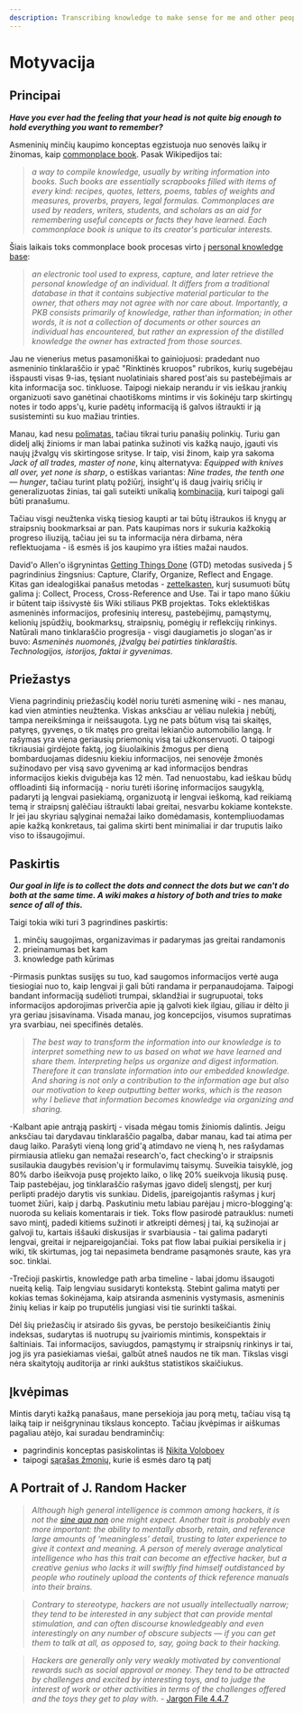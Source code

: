 ```yaml
---
description: Transcribing knowledge to make sense for me and other people
---
```


# Motyvacija

## Principai

_**Have you ever had the feeling that your head is not quite big enough to hold everything you want to remember?**_

Asmeninių minčių kaupimo konceptas egzistuoja nuo senovės laikų ir žinomas, kaip [commonplace book](https://www.wikiwand.com/en/Commonplace_book). Pasak Wikipedijos tai: 

> _a way to compile knowledge, usually by writing information into books. Such books are essentially scrapbooks filled with items of every kind: recipes, quotes, letters, poems, tables of weights and measures, proverbs, prayers, legal formulas. Commonplaces are used by readers, writers, students, and scholars as an aid for remembering useful concepts or facts they have learned. Each commonplace book is unique to its creator's particular interests._

Šiais laikais toks commonplace book procesas virto į [personal knowledge base](https://www.wikiwand.com/en/Personal_knowledge_base):

> _an electronic tool used to express, capture, and later retrieve the personal knowledge of an individual. It differs from a traditional database in that it contains subjective material particular to the owner, that others may not agree with nor care about. Importantly, a PKB consists primarily of knowledge, rather than information; in other words, it is not a collection of documents or other sources an individual has encountered, but rather an expression of the distilled knowledge the owner has extracted from those sources._

Jau ne vienerius metus pasamoniškai to gainiojuosi: pradedant nuo asmeninio tinklaraščio ir ypač "Rinktinės kruopos" rubrikos, kurių sugebėjau išspausti visas 9-ias, tęsiant nuolatiniais shared post'ais su pastebėjimais ar kita informacija soc. tinkluose. Taipogi niekaip nerandu ir vis ieškau įrankių organizuoti savo ganėtinai chaotiškoms mintims ir vis šokinėju tarp skirtingų notes ir todo apps'ų, kurie padėtų informaciją iš galvos ištraukti ir ją susisteminti su kuo mažiau trinties. 

Manau, kad nesu [polimatas](https://www.wikiwand.com/en/Polymath), tačiau tikrai turiu panašių polinkių. Turiu gan didelį alkį žinioms ir man labai patinka sužinoti vis kažką naujo, įgauti vis naujų įžvalgų vis skirtingose srityse. Ir taip, visi žinom, kaip yra sakoma _Jack of all trades, master of none_,  kinų alternatyva: _Equipped with knives all over, yet none is sharp_, o estiškas variantas: _Nine trades, the tenth one — hunger_, tačiau turint platų požiūrį, insight'ų iš daug įvairių sričių ir generalizuotas žinias, tai gali suteikti unikalią [kombinaciją](https://medium.com/accelerated-intelligence/modern-polymath-81f882ce52db), kuri taipogi gali būti pranašumu.

Tačiau visgi neužtenka viską tiesiog kaupti ar tai būtų ištraukos iš knygų ar straipsnių bookmarksai ar pan. Pats kaupimas nors ir sukuria kažkokią progreso iliuziją, tačiau jei su ta informacija nėra dirbama, nėra reflektuojama - iš esmės iš jos kaupimo yra išties mažai naudos.

David'o Allen'o išgrynintas [Getting Things Done](https://gettingthingsdone.com/what-is-gtd/) \(GTD\) metodas susiveda į 5 pagrindinius žingsnius: Capture, Clarify, Organize, Reflect and Engage. Kitas gan idealogiškai panašus metodas - [zettelkasten](https://zettelkasten.de/posts/), kurį susumuoti būtų galima į: Collect, Process, Cross-Reference and Use. Tai ir tapo mano šūkiu ir būtent taip išsivystė šis Wiki stiliaus PKB projektas. Toks eklektiškas asmeninės informacijos, profesinių interesų, pastebėjimų, pamąstymų, kelionių įspūdžių, bookmarksų, straipsnių, pomėgių ir reflekcijų rinkinys. Natūrali mano tinklaraščio progresija - visgi daugiametis jo slogan'as ir buvo: _Asmeninės nuomonės, įžvalgų bei patirties tinklaraštis. Technologijos, istorijos, faktai ir gyvenimas_.

## Priežastys

Viena pagrindinių priežasčių kodėl noriu turėti asmeninę wiki - nes manau, kad vien atminties neužtenka. Viskas anksčiau ar vėliau nulekia į nebūtį, tampa nereikšminga ir neišsaugota. Lyg ne pats būtum visą tai skaitęs, patyręs, gyvenęs, o tik matęs pro greitai lekiančio automobilio langą. Ir rašymas yra viena geriausių priemonių visą tai užkonservuoti. O taipogi tikriausiai girdėjote faktą, jog šiuolaikinis žmogus per dieną bombarduojamas didesniu kiekiu informacijos, nei senovėje žmonės sužinodavo per visą savo gyvenimą ar kad informacijos bendras informacijos kiekis dvigubėja kas 12 mėn. Tad nenuostabu, kad ieškau būdų offloadinti šią informaciją - noriu turėti išorinę informacijos saugyklą, padaryti ją lengvai pasiekiamą, organizuotą ir lengvai ieškomą, kad reikiamą temą ir straipsnį galėčiau ištraukti labai greitai, nesvarbu kokiame kontekste. Ir jei jau skyriau sąlyginai nemažai laiko domėdamasis, kontempliuodamas apie kažką konkretaus, tai galima skirti bent minimaliai ir dar truputis laiko viso to išsaugojimui.

## Paskirtis

_**Our goal in life is to collect the dots and connect the dots but we can't do both at the same time. A wiki makes a history of both and tries to make sence of all of this.**_

Taigi tokia wiki turi 3 pagrindines paskirtis:

1. minčių saugojimas, organizavimas ir padarymas jas greitai randamonis
2. prieinamumas bet kam
3. knowledge path kūrimas

-Pirmasis punktas susijęs su tuo, kad saugomos informacijos vertė auga tiesiogiai nuo to, kaip lengvai ji gali būti randama ir perpanaudojama. Taipogi bandant informaciją sudėlioti trumpai, sklandžiai ir sugrupuotai, toks informacijos apdorojimas priverčia apie ją galvoti kiek ilgiau, giliau ir dėlto ji yra geriau įsisavinama. Visada manau, jog koncepcijos, visumos supratimas yra svarbiau, nei specifinės detalės.

> _The best way to transform the information into our knowledge is to interpret something new to us based on what we have learned and share them. Interpreting helps us organize and digest information. Therefore it can translate information into our embedded knowledge. And sharing is not only a contribution to the information age but also our motivation to keep outputting better works, which is the reason why I believe that information becomes knowledge via organizing and sharing._

-Kalbant apie antrąją paskirtį - visada mėgau tomis žiniomis dalintis. Jeigu anksčiau tai darydavau tinklaraščio pagalba, dabar manau, kad tai atima per daug laiko. Parašyti vieną long grid'ą atimdavo ne vieną h, nes rašydamas pirmiausia atlieku gan nemažai research'o, fact checking'o ir straipsnis susilaukia daugybės revision'ų ir formulavimų taisymų. Suveikia taisyklė, jog 80% darbo išeikvoja pusę projekto laiko, o likę 20% sueikvoja likusią pusę. Taip pastebėjau, jog tinklaraščio rašymas įgavo didelį slengstį, per kurį perlipti pradėjo darytis vis sunkiau. Didelis, įpareigojantis rašymas į kurį tuomet žiūri, kaip į darbą. Paskutiniu metu labiau parėjau į micro-blogging'ą: nuoroda su keliais komentarais ir tiek. Toks flow pasirodė patrauklus: numeti savo mintį, padedi kitiems sužinoti ir atkreipti dėmesį į tai, ką sužinojai ar galvoji tu, kartais iššauki diskusijas ir svarbiausia - tai galima padaryti lengvai, greitai ir neįpareigojančiai. Toks pat flow labai puikiai persikelia ir į wiki, tik skirtumas, jog tai nepasimeta bendrame pasąmonės sraute, kas yra soc. tinklai.

-Trečioji paskirtis, knowledge path arba timeline - labai įdomu išsaugoti nueitą kelią. Taip lengviau susidaryti kontekstą. Stebint galima matyti per kokias temas šokinėjama, kaip atsiranda asmeninis vystymasis, asmeninis žinių kelias ir kaip po truputėlis jungiasi visi tie surinkti taškai.

Dėl šių priežasčių ir atsirado šis gyvas, be perstojo besikeičiantis žinių indeksas, sudarytas iš nuotrupų su įvairiomis mintimis, konspektais ir šaltiniais. Tai informacijos, saviugdos, pamąstymų ir straipsnių rinkinys ir tai, jog jis yra pasiekiamas viešai, galbūt atneš naudos ne tik man. Tikslas visgi nėra skaitytojų auditorija ar rinki aukštus statistikos skaičiukus.

## Įkvėpimas

Mintis daryti kažką panašaus, mane persekioja jau porą metų, tačiau visą tą laiką taip ir neišgryninau tikslaus koncepto. Tačiau įkvėpimas ir aiškumas pagaliau atėjo, kai suradau bendraminčių:

* pagrindinis konceptas pasiskolintas iš [Nikita Voloboev](https://wiki.nikitavoloboev.xyz)
* taipogi [sąrašas žmonių](https://github.com/RichardLitt/meta-knowledge#readme), kurie iš esmės daro tą patį

## A Portrait of J. Random Hacker

> _Although high general intelligence is common among hackers, it is not the_ [_sine qua non_](https://www.wikiwand.com/en/Sine_qua_non) _one might expect. Another trait is probably even more important: the ability to mentally absorb, retain, and reference large amounts of ‘meaningless’ detail, trusting to later experience to give it context and meaning. A person of merely average analytical intelligence who has this trait can become an effective hacker, but a creative genius who lacks it will swiftly find himself outdistanced by people who routinely upload the contents of thick reference manuals into their brains._

> _Contrary to stereotype, hackers are not usually intellectually narrow; they tend to be interested in any subject that can provide mental stimulation, and can often discourse knowledgeably and even interestingly on any number of obscure subjects — if you can get them to talk at all, as opposed to, say, going back to their hacking._

> _Hackers are generally only very weakly motivated by conventional rewards such as social approval or money. They tend to be attracted by challenges and excited by interesting toys, and to judge the interest of work or other activities in terms of the challenges offered and the toys they get to play with._ - [Jargon File 4.4.7](http://www.catb.org/jargon/html/personality.html)


